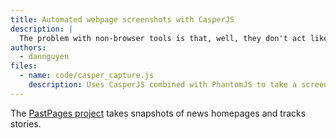 ```yaml
---
title: Automated webpage screenshots with CasperJS
description: |
  The problem with non-browser tools is that, well, they don't act like browsers. "Headless" programs provide some of the functionality of a full-fledged web browser for automated systems (such as testing, or mass screenshot grabbing)
authors:
  - dannguyen
files:
  - name: code/casper_capture.js
    description: Uses CasperJS combined with PhantomJS to take a screenshot.
---
```



The [PastPages project](http://www.pastpages.org/) takes snapshots of news homepages and tracks stories.
